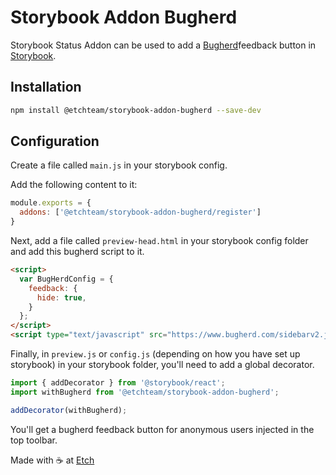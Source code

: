 # Storybook Addon Bugherd

Storybook Status Addon can be used to add a [Bugherd](https://bugherd.com/)feedback button in [Storybook](https://storybook.js.org).

## Installation

```sh
npm install @etchteam/storybook-addon-bugherd --save-dev
```

## Configuration

Create a file called `main.js` in your storybook config.

Add the following content to it:

```js
module.exports = {
  addons: ['@etchteam/storybook-addon-bugherd/register']
}
```

Next, add a file called `preview-head.html` in your storybook config folder and add this bugherd script to it.

```html
<script>
  var BugHerdConfig = {
    feedback: {
      hide: true,
    }
  };
</script>
<script type="text/javascript" src="https://www.bugherd.com/sidebarv2.js?apikey=<BUGHERD_API_KEY>" async="true"></script>
```

Finally, in `preview.js` or `config.js` (depending on how you have set up storybook) in your storybook folder, you'll need to add a global decorator.

```js
import { addDecorator } from '@storybook/react';
import withBugherd from '@etchteam/storybook-addon-bugherd';

addDecorator(withBugherd);
```

You'll get a bugherd feedback button for anonymous users injected in the top toolbar.

Made with ☕ at [Etch](https://etch.co)